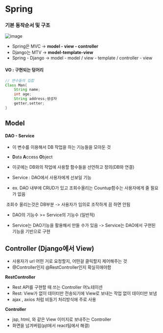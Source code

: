 # Spring

### 기본 동작순서 및 구조

![image](https://user-images.githubusercontent.com/52685278/71863001-d769f400-313e-11ea-86eb-005596acd7f2.png)

- Spring은 MVC -> **model - view - controller**
- Django는 MTV -> **model-template-view**
- Spring - Django  -> model - model / view - template / controller - view



#### VO : 구현되는 덩어리

```java
// 변수들의 집합
Class Man{
	String name;
	int age;
	String address;생성자
	getter,setter;
}
```



## Model

####  DAO - Service

- 이 변수를 이용해서 DB 작업을 하는 기능들을 모아둔 것

- **D**ata **A**ccess **O**bject

-  이곳에는 DB와의 작업에 사용할 함수들을 선언하고 정의(DB와 연결)

-  Service : DAO에서 사용자에게 선보일 기능

-  ex. DAO 내부에 CRUD가 있고 조회수올리는 Countup함수는 사용자에게 줄 필요가 없음

  ​      조회수 올리는것은 DB부분 -> 사용자가 임의로 조작하게 끔 하면 안됨

- DAO의 기능수 >= Service의 기능수  (일반적)

- Service는 DAO기능을 활용해서 만들 수가 있음 -> Service는 DAO에서 구현된 기능을 기반으로 구현


### 

## Controller (Django에서 View)

- 사용자가 url 어떤 거로 요청할지, 어떤걸 클릭할지 제어해주는 것
- @Controller인지 @RestController인지 확실히애야함

**RestController**

-  Rest API를 구현할 때 쓰는 Controller 어노테이션
- Rest: View가 없이 데이터만 전송되기에 View로 보내는 작업 없이 데이터만 보냄
- ajax , axios 처럼 비동기 처리방식에 주로 사용

**Controller**

- jsp, html, 와 같은 View 이미지로 보내주는 Controller
- 화면을 넘겨버림(pjt에서 react팀에서 해결)

